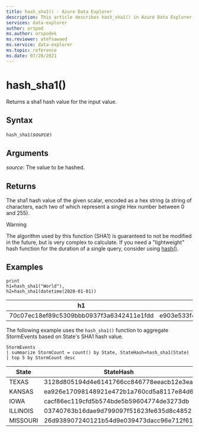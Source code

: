 ```yaml
---
title: hash_sha1() - Azure Data Explorer
description: This article describes hash_sha1() in Azure Data Explorer.
services: data-explorer
author: orspod
ms.author: orspodek
ms.reviewer: atefsawaed
ms.service: data-explorer
ms.topic: reference
ms.date: 07/28/2021
---
```

# hash_sha1()

Returns a sha1 hash value for the input value.

## Syntax

`hash_sha1(`*source*`)`

## Arguments

*source*: The value to be hashed.

## Returns

The sha1 hash value of the given scalar, encoded as a hex string (a string
of characters, each two of which represent a single Hex number between 0
and 255).

> [!WARNING]
> The algorithm used by this function (SHA1) is guaranteed
> to not be modified in the future, but is very complex to calculate. If you
> need a "lightweight" hash function for the duration of a single query, consider using [hash()](./hashfunction.md).

## Examples

<!-- csl: https://help.kusto.windows.net/Samples -->
```kusto
print 
h1=hash_sha1("World"),
h2=hash_sha1(datetime(2020-01-01))
```

|h1|h2|
|---|---|
|70c07ec18ef89c5309bbb0937f3a6342411e1fdd|e903e533f4d636b4fc0dcf3cf81e7b7f330de776|

The following example uses the `hash_sha1()` function to aggregate StormEvents based on State's SHA1 hash value. 

<!-- csl: https://help.kusto.windows.net/Samples -->
```kusto
StormEvents 
| summarize StormCount = count() by State, StateHash=hash_sha1(State)
| top 5 by StormCount desc
```

|State|StateHash|StormCount|
|---|---|---|
|TEXAS|3128d805194d4e6141766cc846778eeacb12e3ea|4701|
|KANSAS|ea926e17098148921e472b1a760cd5a8117e84d6|3166|
|IOWA|cacf86ec119cfd5b574bde5b59604774de3273db|2337|
|ILLINOIS|03740763b16dae9d799097f51623fe635d8c4852|2022|
|MISSOURI|26d938907240121b54d9e039473dacc96e712f61|2016|
